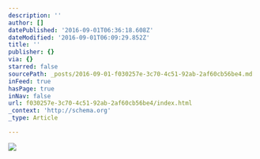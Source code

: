 ```yaml
---
description: ''
author: []
datePublished: '2016-09-01T06:36:18.608Z'
dateModified: '2016-09-01T06:09:29.852Z'
title: ''
publisher: {}
via: {}
starred: false
sourcePath: _posts/2016-09-01-f030257e-3c70-4c51-92ab-2af60cb56be4.md
inFeed: true
hasPage: true
inNav: false
url: f030257e-3c70-4c51-92ab-2af60cb56be4/index.html
_context: 'http://schema.org'
_type: Article

---
```

![](https://the-grid-user-content.s3-us-west-2.amazonaws.com/4ed06751-a67e-474e-84d5-96175a202ecc.jpg)